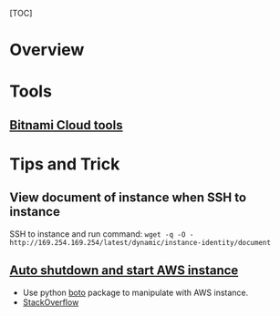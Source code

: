 [TOC]

# Overview

# Tools
## [Bitnami Cloud tools](https://bitnami.com/tools/cloud)

# Tips and Trick
## View document of instance when SSH to instance
SSH to instance and run command: `wget -q -O - http://169.254.169.254/latest/dynamic/instance-identity/document`

## [Auto shutdown and start AWS instance](http://www.4synergy.nl/auto-start-stop-ec2-instances/)
- Use python [boto](http://boto.readthedocs.org/en/latest/) package to manipulate with AWS instance.
- [StackOverflow](http://stackoverflow.com/questions/2413029/auto-shutdown-and-start-amazon-ec2-instance)
